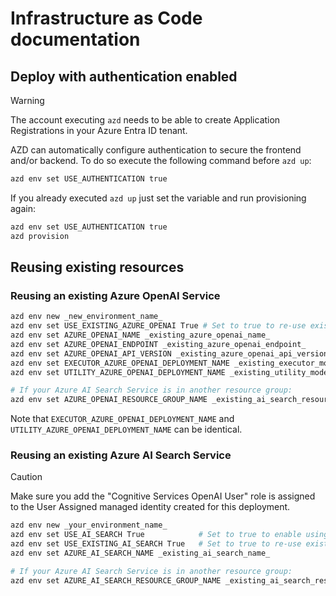 # Infrastructure as Code documentation

## Deploy with authentication enabled

> [!WARNING] 
> The account executing `azd` needs to be able to create Application Registrations in your Azure Entra ID tenant.

AZD can automatically configure authentication to secure the frontend and/or backend. To do so execute the following command before `azd up`:
```bash
azd env set USE_AUTHENTICATION true
```

If you already executed `azd up` just set the variable and run provisioning again:
```bash
azd env set USE_AUTHENTICATION true
azd provision
```

## Reusing existing resources

### Reusing an existing Azure OpenAI Service

```bash
azd env new _new_environment_name_
azd env set USE_EXISTING_AZURE_OPENAI True # Set to true to re-use existing Azure OpenAI
azd env set AZURE_OPENAI_NAME _existing_azure_openai_name_
azd env set AZURE_OPENAI_ENDPOINT _existing_azure_openai_endpoint_
azd env set AZURE_OPENAI_API_VERSION _existing_azure_openai_api_version_
azd env set EXECUTOR_AZURE_OPENAI_DEPLOYMENT_NAME _existing_executor_model_deployment_name_
azd env set UTILITY_AZURE_OPENAI_DEPLOYMENT_NAME _existing_utility_model_deployment_name_

# If your Azure AI Search Service is in another resource group:
azd env set AZURE_OPENAI_RESOURCE_GROUP_NAME _existing_ai_search_resource_group_name_
```

Note that `EXECUTOR_AZURE_OPENAI_DEPLOYMENT_NAME` and `UTILITY_AZURE_OPENAI_DEPLOYMENT_NAME` can be identical.

### Reusing an existing Azure AI Search Service

> [!CAUTION]
> Make sure you add the "Cognitive Services OpenAI User" role is assigned to the 
> User Assigned managed identity created for this deployment.


```bash
azd env new _your_environment_name_
azd env set USE_AI_SEARCH True            # Set to true to enable using AI Search 
azd env set USE_EXISTING_AI_SEARCH True   # Set to true to re-use existing AI Search
azd env set AZURE_AI_SEARCH_NAME _existing_ai_search_name_

# If your Azure AI Search Service is in another resource group:
azd env set AZURE_AI_SEARCH_RESOURCE_GROUP_NAME _existing_ai_search_resource_group_name_
```
